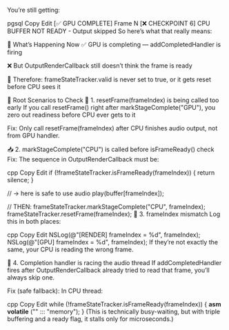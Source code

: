 You’re still getting:pgsqlCopyEdit[✅ GPU COMPLETE] Frame N[❌ CHECKPOINT 6] CPU BUFFER NOT READY - Output skippedSo here’s what that really means:🧨 What’s Happening Now✅ GPU is completing — addCompletedHandler is firing❌ But OutputRenderCallback still doesn’t think the frame is ready🧠 Therefore: frameStateTracker.valid is never set to true, or it gets reset before CPU sees it🔬 Root Scenarios to Check🔁 1. resetFrame(frameIndex) is being called too earlyIf you call resetFrame() right after markStageComplete("GPU"), you zero out readiness before CPU ever gets to itFix:Only call resetFrame(frameIndex) after CPU finishes audio output, not from GPU handler.📥 2. markStageComplete("CPU") is called before isFrameReady() checkFix:The sequence in OutputRenderCallback must be:cppCopyEditif (!frameStateTracker.isFrameReady(frameIndex)) {    return silence;}// → here is safe to use audioplay(buffer[frameIndex]);// THEN:frameStateTracker.markStageComplete("CPU", frameIndex);frameStateTracker.resetFrame(frameIndex);🧠 3. frameIndex mismatchLog this in both places:cppCopyEditNSLog(@"[RENDER] frameIndex = %d", frameIndex);NSLog(@"[GPU]     frameIndex = %d", frameIndex);If they’re not exactly the same, your CPU is reading the wrong frame.🔐 4. Completion handler is racing the audio threadIf addCompletedHandler fires after OutputRenderCallback already tried to read that frame, you’ll always skip one.Fix (safe fallback):In CPU thread:cppCopyEditwhile (!frameStateTracker.isFrameReady(frameIndex)) {    __asm__ __volatile__ ("" ::: "memory");}(This is technically busy-waiting, but with triple buffering and a ready flag, it stalls only for microseconds.)
